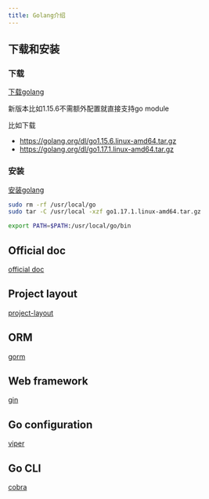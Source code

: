 ```yaml
---
title: Golang介绍
---
```



## 下载和安装

### 下载
[下载golang](https://golang.org/dl/)

新版本比如1.15.6不需额外配置就直接支持go module

比如下载
- <https://golang.org/dl/go1.15.6.linux-amd64.tar.gz>
- <https://golang.org/dl/go1.17.1.linux-amd64.tar.gz>

### 安装
[安装golang](https://golang.org/doc/install)

```bash
sudo rm -rf /usr/local/go
sudo tar -C /usr/local -xzf go1.17.1.linux-amd64.tar.gz

export PATH=$PATH:/usr/local/go/bin
```

## Official doc
[official doc](https://golang.org/doc/)

## Project layout
[project-layout](https://github.com/golang-standards/project-layout)

## ORM
[gorm](https://gorm.io/docs/)

## Web framework
[gin](https://github.com/gin-gonic/gin)

## Go configuration
[viper](https://github.com/spf13/viper)

## Go CLI
[cobra](https://github.com/spf13/cobra)